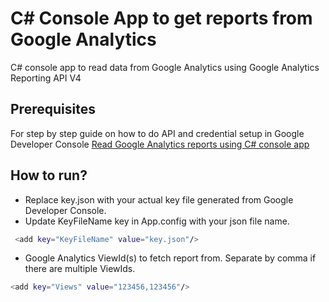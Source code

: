 # C# Console App to get reports from Google Analytics
C# console app to read data from Google Analytics using Google Analytics Reporting API V4

## Prerequisites
For step by step guide on how to do API and credential setup in Google Developer Console
[Read Google Analytics reports using C# console app](https://kumarvikram.com/google-analytics-report-v4-csharp-console-app/ "Step by step guide on setting up project in Google Developer Console")

## How to run?
* Replace key.json with your actual key file generated from Google Developer Console. 
* Update KeyFileName key in App.config with your json file name.
```sh
 <add key="KeyFileName" value="key.json"/>
```
* Google Analytics ViewId(s) to fetch report from. Separate by comma if there are multiple ViewIds.
```sh
<add key="Views" value="123456,123456"/>
```
